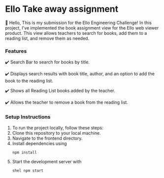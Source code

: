 

# Ello Take away assignment

👋 Hello, This is my submission for the Ello Engineering Challenge! In this project, I've implemented the book assignment view for the Ello web viewer product. This view allows teachers to search for books, add them to a reading list, and remove them as needed.

### Features
✔️ Search Bar to search for books by title.

✔️ Displays search results with book title, author, and an option to add the book to the reading list.

✔️ Shows all Reading List books added by the teacher.

✔️ Allows the teacher to remove a book from the reading list.

### Setup Instructions

1. To run the project locally, follow these steps:
2. Clone this repository to your local machine.
3. Navigate to the frontend directory.
4. Install dependencies using
   ```shell
   npm install
   ```
5. Start the development server with
   ```
   shel npm start
   ```
